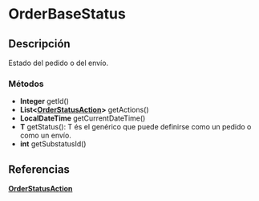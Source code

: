 # OrderBaseStatus

## Descripción

Estado del pedido o del envío.

### Métodos

- **Integer** getId()
- **List<[OrderStatusAction](OrderStatusAction)>** getActions()
- **LocalDateTime** getCurrentDateTime()
- **T** getStatus(): T és el genérico que puede definirse como un pedido o como un envío.
- **int** getSubstatusId()

## Referencias

**[OrderStatusAction](OrderStatusAction)**
